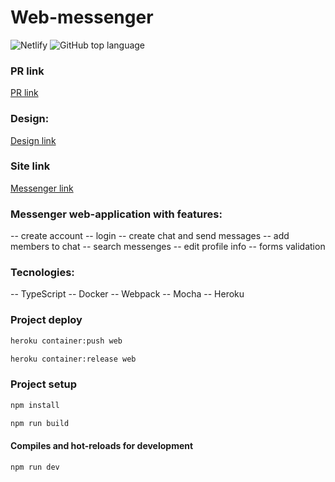 # Web-messenger

![Netlify](https://img.shields.io/netlify/7250b9c0-4d8c-4368-8d8c-b8971b8eb646) ![GitHub top language](https://img.shields.io/github/languages/top/KateMironenko/middle.messenger.praktikum.yandex?style=plastic)

### PR link

[PR link](https://github.com/KateMironenko/middle.messenger.praktikum.yandex/pull/4)

### Design:
[Design link](https://www.figma.com/file/Iht6sS3niCa1KQ9bduKLdB/Messenger?node-id=0%3A1)

### Site link
[Messenger link](https://ya-messenger-project.herokuapp.com/)

### Messenger web-application with features:

-- create account
-- login
-- create chat and send messages
-- add members to chat
-- search messenges
-- edit profile info
-- forms validation

### Tecnologies:

-- TypeScript
-- Docker
-- Webpack
-- Mocha
-- Heroku

### Project deploy
```bash
heroku container:push web
```

```bash
heroku container:release web
```

### Project setup

```bash
npm install
```
```bash
npm run build
```

#### Compiles and hot-reloads for development

```
npm run dev
```
